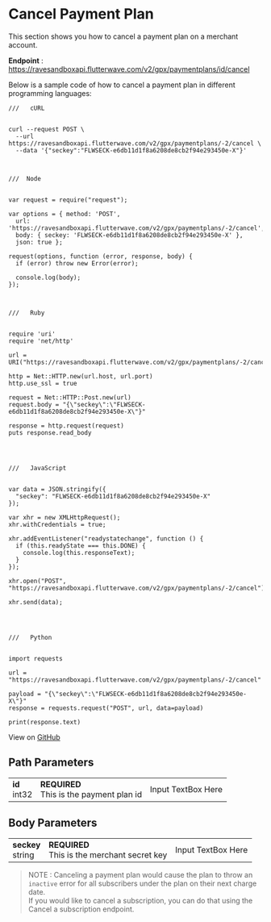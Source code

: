 # Cancel Payment Plan

This section shows you how to cancel a payment plan on a merchant account.

**Endpoint** :  https://ravesandboxapi.flutterwave.com/v2/gpx/paymentplans/id/cancel

Below is a sample code of how to cancel a payment plan in different programming languages:

```
///   cURL


curl --request POST \
  --url https://ravesandboxapi.flutterwave.com/v2/gpx/paymentplans/-2/cancel \
  --data '{"seckey":"FLWSECK-e6db11d1f8a6208de8cb2f94e293450e-X"}'
  
  
 
///  Node


var request = require("request");

var options = { method: 'POST',
  url: 'https://ravesandboxapi.flutterwave.com/v2/gpx/paymentplans/-2/cancel',
  body: { seckey: 'FLWSECK-e6db11d1f8a6208de8cb2f94e293450e-X' },
  json: true };

request(options, function (error, response, body) {
  if (error) throw new Error(error);

  console.log(body);
});



///   Ruby


require 'uri'
require 'net/http'

url = URI("https://ravesandboxapi.flutterwave.com/v2/gpx/paymentplans/-2/cancel")

http = Net::HTTP.new(url.host, url.port)
http.use_ssl = true

request = Net::HTTP::Post.new(url)
request.body = "{\"seckey\":\"FLWSECK-e6db11d1f8a6208de8cb2f94e293450e-X\"}"

response = http.request(request)
puts response.read_body




///   JavaScript


var data = JSON.stringify({
  "seckey": "FLWSECK-e6db11d1f8a6208de8cb2f94e293450e-X"
});

var xhr = new XMLHttpRequest();
xhr.withCredentials = true;

xhr.addEventListener("readystatechange", function () {
  if (this.readyState === this.DONE) {
    console.log(this.responseText);
  }
});

xhr.open("POST", "https://ravesandboxapi.flutterwave.com/v2/gpx/paymentplans/-2/cancel");

xhr.send(data);




///   Python


import requests

url = "https://ravesandboxapi.flutterwave.com/v2/gpx/paymentplans/-2/cancel"

payload = "{\"seckey\":\"FLWSECK-e6db11d1f8a6208de8cb2f94e293450e-X\"}"
response = requests.request("POST", url, data=payload)

print(response.text)
```

View on [GitHub](https://gist.github.com/fullstackmafia/8bab1a7169de7b088d932a21bc119d6c)

## Path Parameters
| 				| 												   | 					|
| ------------- | ------------------------------------------------ | ------------------ |
| **id** <br />int32 | **REQUIRED** <br /> This is the payment plan id | Input TextBox Here |



## Body Parameters
| 				| 												   | 					|
| ------------- | ------------------------------------------------ | ------------------ |
| **seckey** <br /> string | **REQUIRED** <br /> This is the merchant secret key | Input TextBox Here |


> NOTE :  Canceling a payment plan would cause the plan to throw an `inactive` error for all subscribers under the plan on their next charge date. <br />If you would like to cancel a subscription, you can do that using the Cancel a subscription endpoint.

